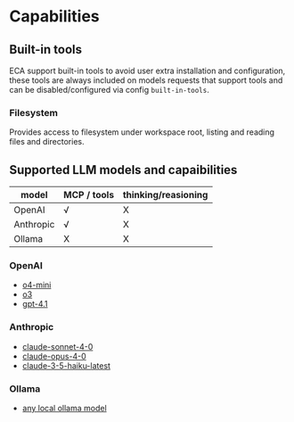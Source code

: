# Capabilities

## Built-in tools

ECA support built-in tools to avoid user extra installation and configuration, these tools are always included on models requests that support tools and can be disabled/configured via config `built-in-tools`.

### Filesystem

Provides access to filesystem under workspace root, listing and reading files and directories.

## Supported LLM models and capaibilities

| model     | MCP / tools | thinking/reasioning |
|-----------|-------------|---------------------|
| OpenAI    | √           | X                   |
| Anthropic | √           | X                   |
| Ollama    | X           | X                   |

### OpenAI

- [o4-mini](https://platform.openai.com/docs/models/o4-mini)
- [o3](https://platform.openai.com/docs/models/o3)
- [gpt-4.1](https://platform.openai.com/docs/models/gpt-4.1)

### Anthropic

- [claude-sonnet-4-0](https://docs.anthropic.com/en/docs/about-claude/models/overview)
- [claude-opus-4-0](https://docs.anthropic.com/en/docs/about-claude/models/overview)
- [claude-3-5-haiku-latest](https://docs.anthropic.com/en/docs/about-claude/models/overview)

### Ollama

- [any local ollama model](https://ollama.com/search)

